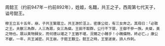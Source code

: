 周懿王（约前947年－约前892年），姓姬，名囏，共王之子，西周第七代天子，谥号懿王。

```
穆王立五十五年，崩，子共王繄扈立。共王游於涇上，密康公從，有三女奔之。其母曰：「必致之王。夫獸三為群，人三為眾，女三為粲。王田不取群，公行不下眾，王御不參一族。夫粲，美之物也。眾以美物歸女，而何德以堪之？王猶不堪，況爾之小醜乎！小醜備物，終必亡。」康公不獻，一年，共王滅密。共王崩，子懿王艱立。懿王之時，王室遂衰，詩人作刺。
```